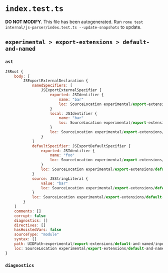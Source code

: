 # `index.test.ts`

**DO NOT MODIFY**. This file has been autogenerated. Run `rome test internal/js-parser/index.test.ts --update-snapshots` to update.

## `experimental > export-extensions > default-and-named`

### `ast`

```javascript
JSRoot {
	body: [
		JSExportExternalDeclaration {
			namedSpecifiers: [
				JSExportExternalSpecifier {
					exported: JSIdentifier {
						name: "bar"
						loc: SourceLocation experimental/export-extensions/default-and-named/input.js 1:14-1:17 (bar)
					}
					local: JSIdentifier {
						name: "bar"
						loc: SourceLocation experimental/export-extensions/default-and-named/input.js 1:14-1:17 (bar)
					}
					loc: SourceLocation experimental/export-extensions/default-and-named/input.js 1:14-1:17
				}
			]
			defaultSpecifier: JSExportDefaultSpecifier {
				exported: JSIdentifier {
					name: "foo"
					loc: SourceLocation experimental/export-extensions/default-and-named/input.js 1:7-1:10 (foo)
				}
				loc: SourceLocation experimental/export-extensions/default-and-named/input.js 1:7-1:10
			}
			source: JSStringLiteral {
				value: "bar"
				loc: SourceLocation experimental/export-extensions/default-and-named/input.js 1:25-1:30
			}
			loc: SourceLocation experimental/export-extensions/default-and-named/input.js 1:0-1:31
		}
	]
	comments: []
	corrupt: false
	diagnostics: []
	directives: []
	hasHoistedVars: false
	sourceType: "module"
	syntax: []
	path: UIDPath<experimental/export-extensions/default-and-named/input.js>
	loc: SourceLocation experimental/export-extensions/default-and-named/input.js 1:0-1:31
}
```

### `diagnostics`

```

```
